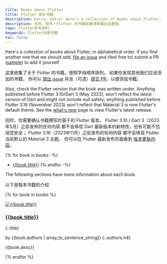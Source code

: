 ```yaml
---
title: Books about Flutter
title: Flutter 相关书籍
description: Extra, extra! Here's a collection of books about Flutter.
description: 号外，号外！Flutter 的书籍收藏清单都在这里啦。
tags: Flutter参考资料
keywords: Flutter出版书籍
toc: false
---
```


Here's a collection of books about Flutter,
in alphabetical order.
If you find another one that we should add,
[file an issue][] and (feel free to)
submit a PR ([sample][]) to add it yourself.

这里收集了关于 Flutter 的书籍，按照字母顺序排列。
如果你发现其他我们应该添加的书籍，
你可以 [提出 issue][file an issue]
并且（可选）[提交 PR][sample]，以便添加书籍。

Also, check the Flutter version that the book
was written under. Anything published before
Flutter 3.10/Dart 3 (May 2023),
won't reflect the latest version of Dart and
might not include null safety;
anything published before Flutter 3.16 (November 2023)
won't reflect that Material 3 is now
Flutter's default theme.
See the [what's new][]
page to view Flutter's latest release.

同时，你需要确认书籍撰写时基于的 Flutter 版本。
Flutter 3.10 / Dart 3（2023年5月）之前发布的任何内容
都不会体现 Dart 最新版本的新特性，也有可能不包括空安全；
Flutter 3.16（2023年11月）之前发布的任何内容
都不会体现 Flutter 当前默认的 Material 3 主题。
你可以在 Flutter 最新发布页面看到 [版本更新内容][what's new]。

[file an issue]: {{site.repo.this}}/issues/new
[sample]: {{site.repo.this}}/pull/6019
[what's new]: /release/whats-new

{% for book in books -%}
* [{{book.title}}]({{book.link}})
{% endfor -%}

<p>
  The following sections have more information about each book.
</p>
<p>
  以下是每本书籍的介绍
</p>

{% for book in books %}
<div class="book-img-with-details row">
<a href="{{book.link}}" title="{{book.title}}" class="col-sm-3">
  <img src="/assets/images/docs/cover/{{book.cover}}" alt="{{book.title}}">
</a>
<div class="details col-sm-9">

### [{{book.title}}]({{book.link}})
{:.title}

by {{book.authors | array_to_sentence_string}}
{:.authors.h4}

{{book.desc}}
</div>
</div>
{% endfor %}


